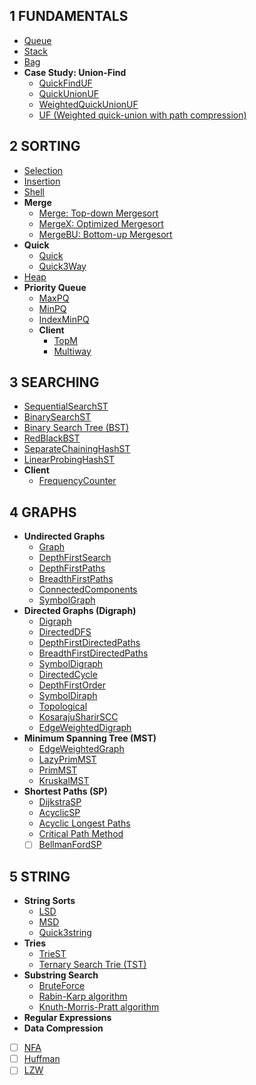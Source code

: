 
## 1 FUNDAMENTALS
  - [Queue](fund/queue.go)
  - [Stack](fund/stack.go)
  - [Bag](fund/bag.go)
  - **Case Study: Union-Find**
    - [QuickFindUF](fund/uf/quick_find_uf.go)
    - [QuickUnionUF](fund/uf/quick_union_uf.go)
    - [WeightedQuickUnionUF](fund/uf/weighted_quick_union_uf.go)
    - [UF (Weighted quick-union with path compression)](fund/uf/uf.go)
## 2 SORTING
  - [Selection](sorting/selection.go)
  - [Insertion](sorting/insertion.go)
  - [Shell](sorting/shell.go)
  - **Merge**
    - [Merge: Top-down Mergesort](sorting/merge.go)
    - [MergeX: Optimized Mergesort](sorting/mergex.go)
    - [MergeBU: Bottom-up Mergesort](sorting/merge_bu.go)
  - **Quick**
    - [Quick](sorting/quick.go)
    - [Quick3Way](sorting/quick_3way.go)
  - [Heap](sorting/heap.go)
  - **Priority Queue**
    - [MaxPQ](sorting/pq/max_pq.go)
    - [MinPQ](sorting/pq/min_pq.go)
    - [IndexMinPQ](sorting/pq/min_index_pq.go)
    - **Client**
      - [TopM](sorting/pq/example_topm_test.go)
      - [Multiway](sorting/pq/example_index_pq_test.go)
## 3 SEARCHING
  - [SequentialSearchST](searching/sequential_search.go)
  - [BinarySearchST](searching/binary_search.go)
  - [Binary Search Tree (BST)](searching/bst.go)
  - [RedBlackBST](searching/red_black_bst.go)
  - [SeparateChainingHashST](searching/separate_chaining_hash_st.go)
  - [LinearProbingHashST](searching/linear_probing_hash_st.go)
  - **Client**
    - [FrequencyCounter](searching/example_frequency_test.go)
## 4 GRAPHS
  - **Undirected Graphs**
    - [Graph](graphs/graph/graph.go)
    - [DepthFirstSearch](graphs/graph/depth_first_search.go)
    - [DepthFirstPaths](graphs/graph/depth_first_paths.go)
    - [BreadthFirstPaths](graphs/graph/breadth_first_paths.go)
    - [ConnectedComponents](graphs/graph/connected_components.go)
    - [SymbolGraph](graphs/graph/symbol_graph.go)
  - **Directed Graphs (Digraph)**
    - [Digraph](graphs/digraph/digraph.go)
    - [DirectedDFS](graphs/digraph/directed_dfs.go)
    - [DepthFirstDirectedPaths](graphs/digraph/depth_first_directed_paths.go)
    - [BreadthFirstDirectedPaths](graphs/digraph/breadth_first_directed_paths.go)
    - [SymbolDigraph](graphs/digraph/symbol_graph.go)
    - [DirectedCycle](graphs/digraph/directed_cycle.go)
    - [DepthFirstOrder](graphs/digraph/depth_first_order.go)
    - [SymbolDiraph](graphs/digraph/symbol_digraph.go)
    - [Topological](graphs/digraph/topological.go)
    - [KosarajuSharirSCC](graphs/digraph/kosaraju_sharir_scc.go)
    - [EdgeWeightedDigraph](graphs/digraph/edge_weighted_digraph.go)
  - **Minimum Spanning Tree (MST)**
    - [EdgeWeightedGraph](graphs/mst/edge_weighted_graph.go)
    - [LazyPrimMST](graphs/mst/lazy_prim_mst.go)
    - [PrimMST](graphs/mst/prim_mst.go)
    - [KruskalMST](graphs/mst/kruskal_mst.go)
  - **Shortest Paths (SP)**
    - [DijkstraSP](graphs/sp/dijkstra_sp.go)
    - [AcyclicSP](graphs/sp/acyclic_sp.go)
    - [Acyclic Longest Paths](graphs/sp/acyclic_lp.go)
    - [Critical Path Method](graphs/sp/cpm.go)
    - [ ] [BellmanFordSP](#)
## 5 STRING
  - **String Sorts**
    - [LSD](strings/lsd.go)
    - [MSD](strings/msd.go)
    - [Quick3string](strings/quick_3way.go)
  - **Tries**
    - [TrieST](strings/trie_st.go)
    - [Ternary Search Trie (TST)](strings/ternary_search_trie.go)
  - **Substring Search**
    - [BruteForce](strings/brute_force.go)
    - [Rabin-Karp algorithm](strings/rabin_karp.go)
    - [Knuth-Morris-Pratt algorithm](strings/kmp.go)
  - **Regular Expressions**
  - **Data Compression**
  - [ ] [NFA](#)
  - [ ] [Huffman](#)
  - [ ] [LZW](#)
